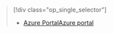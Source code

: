 > [!div class="op_single_selector"]
> * [<span data-ttu-id="204a1-101">Azure Portal</span><span class="sxs-lookup"><span data-stu-id="204a1-101">Azure portal</span></span>](../articles/storage/common/storage-e2e-troubleshooting.md)
> 
> 


